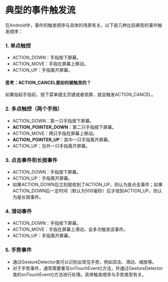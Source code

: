 # 典型的事件触发流

在Android中，事件的触发顺序与具体的场景有关。以下是几种比较典型的事件触发顺序：

### 1. 单点触控
- ACTION_DOWN：手指按下屏幕。
- ACTION_MOVE：手指在屏幕上移动。
- ACTION_UP：手指离开屏幕。

#### 思考：ACTION_CANCEL是如何被触发的？
如果抬起手指前，按下菜单键主页键或者锁屏，就会触发ACTION_CANCEL。

### 2. 多点触控（两个手指）
- ACTION_DOWN：第一只手指按下屏幕。
- **ACTION_POINTER_DOWN**：第二只手指按下屏幕。
- ACTION_MOVE：两只手指在屏幕上移动。
- **ACTION_POINTER_UP**：其中一只手指离开屏幕。
- ACTION_UP：另外一只手指离开屏幕。

### 3. 点击事件和长按事件
- ACTION_DOWN：手指按下屏幕。
- ACTION_UP：手指离开屏幕。
- 如果ACTION_DOWN后立刻就收到了ACTION_UP，则认为是点击事件；如果ACTION_DOWN后一定时间（默认为500毫秒）后才收到ACTION_UP，则认为是长按事件。

### 4. 滑动事件
- ACTION_DOWN：手指按下屏幕。
- ACTION_MOVE：手指在屏幕上滑动，会多次触发该事件。
- ACTION_UP：手指离开屏幕。

### 5. 手势事件
- 通过GestureDetector类可以识别出常见手势，例如双击、滑动、缩放等。
- 对于手势事件，通常需要重写onTouchEvent()方法，并通过GestureDetector类的onTouchEvent()方法进行处理。具体触发顺序与手势类型有关。